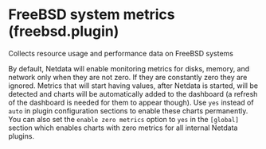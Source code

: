 <!--
title: "FreeBSD system metrics (freebsd.plugin)"
custom_edit_url: "https://github.com/netdata/netdata/edit/master/src/collectors/freebsd.plugin/README.md"
sidebar_label: "FreeBSD system metrics (freebsd.plugin)"
learn_status: "Published"
learn_topic_type: "References"
learn_rel_path: "Integrations/Monitor/System metrics"
-->

# FreeBSD system metrics (freebsd.plugin)

Collects resource usage and performance data on FreeBSD systems

By default, Netdata will enable monitoring metrics for disks, memory, and network only when they are not zero. If they are constantly zero they are ignored. Metrics that will start having values, after Netdata is started, will be detected and charts will be automatically added to the dashboard (a refresh of the dashboard is needed for them to appear though). Use `yes` instead of `auto` in plugin configuration sections to enable these charts permanently. You can also set the `enable zero metrics` option to `yes` in the `[global]` section which enables charts with zero metrics for all internal Netdata plugins.


